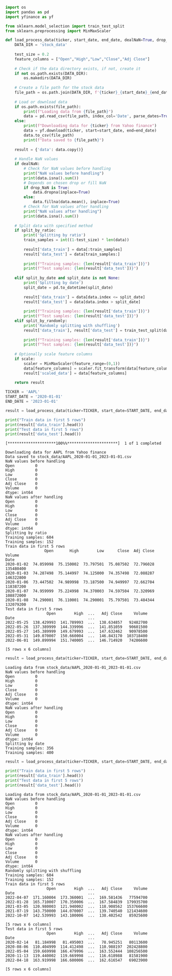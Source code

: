 ```python
import os
import pandas as pd
import yfinance as yf

from sklearn.model_selection import train_test_split
from sklearn.preprocessing import MinMaxScaler
```


```python
def load_process_data(ticker, start_date, end_date, dealNaN=True, drop_NaN=True, split_by_ratio=True, split_by_date=False, split_by_randomly=False, split_date=None, scale=True):
    DATA_DIR = 'stock_data'
    
    test_size = 0.2
    feature_columns = ["Open","High","Low","Close","Adj Close"]
    
    # Check if the data directory exists, if not, create it
    if not os.path.exists(DATA_DIR):
        os.makedirs(DATA_DIR)
    
    # Create a file path for the stock data
    file_path = os.path.join(DATA_DIR, f'{ticker}_{start_date}_{end_date}.csv')
    
    # Load or download data
    if os.path.exists(file_path):
        print(f"Loading data from {file_path}")
        data = pd.read_csv(file_path, index_col='Date', parse_dates=True)
    else:
        print(f"Downloading data for {ticker} from Yahoo finance")
        data = yf.download(ticker, start=start_date, end=end_date)
        data.to_csv(file_path)
        print(f"Data saved to {file_path}")
    
    result = {'data': data.copy()}
    
    # Handle NaN values
    if dealNaN:
        # Check for NaN values before handling
        print("NaN values before handling")
        print(data.isna().sum())
        # Depends on chosen drop or fill NaN
        if drop_NaN is True:
            data.dropna(inplace=True)
        else:
            data.fillna(data.mean(), inplace=True)
        # Check for NaN values after handling
        print("NaN values after handling")
        print(data.isna().sum())
    
    # Split data with specified method
    if split_by_ratio:
        print('Splitting by ratio')
        train_samples = int((1-test_size) * len(data))
        
        result['data_train'] = data[:train_samples]
        result['data_test'] = data[train_samples:]
        
        print(f"Training samples: {len(result['data_train'])}")
        print(f"Test samples: {len(result['data_test'])}")
        
    elif split_by_date and split_date is not None:
        print('Splitting by date')
        split_date = pd.to_datetime(split_date)
        
        result['data_train'] = data[data.index <= split_date]
        result['data_test'] = data[data.index > split_date]
        
        print(f"Training samples: {len(result['data_train'])}")
        print(f"Test samples: {len(result['data_test'])}")
    elif split_by_randomly:
        print('Randomly splitting with shuffling')
        result['data_train'], result['data_test'] = train_test_split(data, test_size=test_size, shuffle=True)
        
        print(f"Training samples: {len(result['data_train'])}")
        print(f"Test samples: {len(result['data_test'])}")
    
    # Optionally scale feature columns
    if scale:
        scaler = MinMaxScaler(feature_range=(0,1))
        data[feature_columns] = scaler.fit_transform(data[feature_columns])
        result['scaled_data'] = data[feature_columns]
        
    return result
```


```python
TICKER = 'AAPL'
START_DATE = '2020-01-01'
END_DATE = '2023-01-01'

result = load_process_data(ticker=TICKER, start_date=START_DATE, end_date=END_DATE, split_by_date=False, split_by_randomly=False, split_by_ratio=True, split_date='06-01-2021', scale=True)

print("Train data in first 5 rows")
print(result['data_train'].head())
print("Test data in first 5 rows")
print(result['data_test'].head())
```

    [*********************100%%**********************]  1 of 1 completed

    Downloading data for AAPL from Yahoo finance
    Data saved to stock_data/AAPL_2020-01-01_2023-01-01.csv
    NaN values before handling
    Open         0
    High         0
    Low          0
    Close        0
    Adj Close    0
    Volume       0
    dtype: int64
    NaN values after handling
    Open         0
    High         0
    Low          0
    Close        0
    Adj Close    0
    Volume       0
    dtype: int64
    Splitting by ratio
    Training samples: 604
    Training samples: 152
    Train data in first 5 rows
                     Open       High        Low      Close  Adj Close     Volume
    Date                                                                        
    2020-01-02  74.059998  75.150002  73.797501  75.087502  72.796028  135480400
    2020-01-03  74.287498  75.144997  74.125000  74.357498  72.088287  146322800
    2020-01-06  73.447502  74.989998  73.187500  74.949997  72.662704  118387200
    2020-01-07  74.959999  75.224998  74.370003  74.597504  72.320969  108872000
    2020-01-08  74.290001  76.110001  74.290001  75.797501  73.484344  132079200
    Test data in first 5 rows
                      Open        High  ...   Adj Close     Volume
    Date                                ...                       
    2022-05-25  138.429993  141.789993  ...  138.634857   92482700
    2022-05-26  137.389999  144.339996  ...  141.851059   90601500
    2022-05-27  145.389999  149.679993  ...  147.632462   90978500
    2022-05-31  149.070007  150.660004  ...  146.843170  103718400
    2022-06-01  149.899994  151.740005  ...  146.714920   74286600
    
    [5 rows x 6 columns]


    



```python
result = load_process_data(ticker=TICKER, start_date=START_DATE, end_date=END_DATE, split_by_date=True, split_by_randomly=False, split_by_ratio=False, split_date='06-01-2021', scale=True)
```

    Loading data from stock_data/AAPL_2020-01-01_2023-01-01.csv
    NaN values before handling
    Open         0
    High         0
    Low          0
    Close        0
    Adj Close    0
    Volume       0
    dtype: int64
    NaN values after handling
    Open         0
    High         0
    Low          0
    Close        0
    Adj Close    0
    Volume       0
    dtype: int64
    Splitting by date
    Training samples: 356
    Training samples: 400



```python
result = load_process_data(ticker=TICKER, start_date=START_DATE, end_date=END_DATE, split_by_date=False, split_by_randomly=True, split_by_ratio=False, split_date='06-01-2021', scale=True)

print("Train data in first 5 rows")
print(result['data_train'].head())
print("Test data in first 5 rows")
print(result['data_test'].head())
```

    Loading data from stock_data/AAPL_2020-01-01_2023-01-01.csv
    NaN values before handling
    Open         0
    High         0
    Low          0
    Close        0
    Adj Close    0
    Volume       0
    dtype: int64
    NaN values after handling
    Open         0
    High         0
    Low          0
    Close        0
    Adj Close    0
    Volume       0
    dtype: int64
    Randomly splitting with shuffling
    Training samples: 604
    Training samples: 152
    Train data in first 5 rows
                      Open        High  ...   Adj Close     Volume
    Date                                ...                       
    2022-04-07  171.160004  173.360001  ...  169.581436   77594700
    2022-01-28  165.710007  170.350006  ...  167.584839  179935700
    2021-03-05  120.980003  121.940002  ...  118.908562  153766600
    2021-07-19  143.750000  144.070007  ...  139.740540  121434600
    2022-10-07  142.539993  143.100006  ...  138.402542   85925600
    
    [5 rows x 6 columns]
    Test data in first 5 rows
                      Open        High  ...   Adj Close     Volume
    Date                                ...                       
    2020-02-14   81.184998   81.495003  ...   78.945251   80113600
    2020-08-06  110.404999  114.412498  ...  110.988197  202428800
    2022-05-04  159.669998  166.479996  ...  163.552444  108256500
    2020-11-13  119.440002  119.669998  ...  116.618988   81581900
    2022-04-18  163.919998  166.600006  ...  162.616547   69023900
    
    [5 rows x 6 columns]

